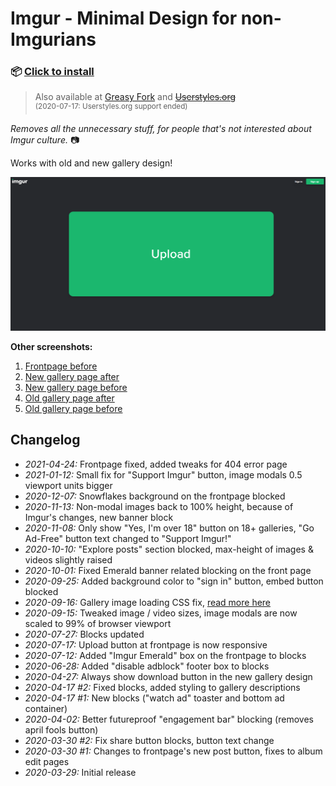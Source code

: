 # Imgur - Minimal Design for non-Imgurians

### 📦 [Click to install](https://github.com/krisu5/userstyles/raw/master/Imgur%20-%20Minimal%20Design%20for%20non-Imgurians/imgur_-_minimal_design_for_non-imgurians.user.css)

> Also available at [Greasy Fork](https://greasyfork.org/en/scripts/398960-imgur-minimal-design-for-non-imgurians) and ~~[Userstyles.org](https://33kk.github.io/uso-archive/?author=krisu&style=181729)~~<br>
<sup>(2020-07-17: Userstyles.org support ended)</sup>

*Removes all the unnecessary stuff, for people that's not interested about Imgur culture.* 📷

Works with old and new gallery design!

![Userstyle screenshot, Imgur frontpage after](screenshots/1_frontpage_after.png)

**Other screenshots:**
1. [Frontpage before](screenshots/2_frontpage_before.jpg)
2. [New gallery page after](screenshots/3_new_gallery_after.jpg)
3. [New gallery page before](screenshots/4_new_gallery_before.jpg)
4. [Old gallery page after](screenshots/5_old_gallery_after.jpg)
5. [Old gallery page before](screenshots/6_old_gallery_before.jpg)

## Changelog

- *2021-04-24:* Frontpage fixed, added tweaks for 404 error page
- *2021-01-12:* Small fix for "Support Imgur" button, image modals 0.5 viewport units bigger
- *2020-12-07:* Snowflakes background on the frontpage blocked
- *2020-11-13:* Non-modal images back to 100% height, because of Imgur's changes, new banner block
- *2020-11-08:* Only show "Yes, I'm over 18" button on 18+ galleries, "Go Ad-Free" button text changed to "Support Imgur!"
- *2020-10-10:* "Explore posts" section blocked, max-height of images & videos slightly raised
- *2020-10-01:* Fixed Emerald banner related blocking on the front page
- *2020-09-25:* Added background color to "sign in" button, embed button blocked
- *2020-09-16:* Gallery image loading CSS fix, [read more here](image_loading.md)
- *2020-09-15:* Tweaked image / video sizes, image modals are now scaled to 99% of browser viewport
- *2020-07-27:* Blocks updated
- *2020-07-17:* Upload button at frontpage is now responsive
- *2020-07-12:* Added "Imgur Emerald" box on the frontpage to blocks
- *2020-06-28:* Added "disable adblock" footer box to blocks
- *2020-04-27:* Always show download button in the new gallery design
- *2020-04-17 #2:* Fixed blocks, added styling to gallery descriptions
- *2020-04-17 #1:* New blocks ("watch ad" toaster and bottom ad container)
- *2020-04-02:* Better futureproof "engagement bar" blocking (removes april fools button)
- *2020-03-30 #2:* Fix share button blocks, button text change
- *2020-03-30 #1:* Changes to frontpage's new post button, fixes to album edit pages
- *2020-03-29:* Initial release
